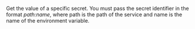 Get the value of a specific secret. You must pass the secret identifier in the format _path:name_, where path is the path of the service and name is the name of the environment variable. 
